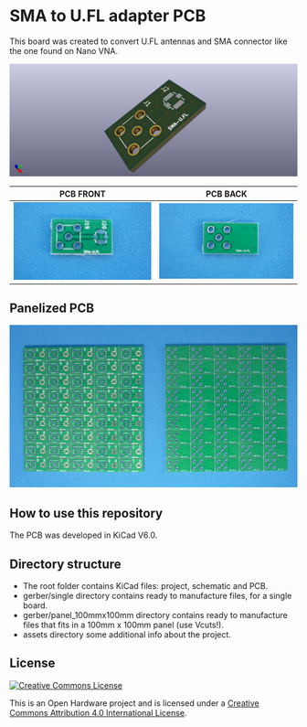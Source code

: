 # SMA to U.FL adapter PCB

This board was created to convert  U.FL antennas and SMA connector like the one found on Nano VNA.

![PCB 3D picture](/sma-u-fl/assets/img/pcbadapter.jpg)


PCB FRONT                                          | PCB BACK
---------------------------------------------------|----------------------------------------------
![](/sma-u-fl/assets/img/pcbfront.jpg) |![](/sma-u-fl/assets/img/pcbback.jpg) 


## Panelized PCB
![](/sma-u-fl/assets/img/pcbpanel.jpg)

## How to use this repository

The PCB was developed in KiCad V6.0.

## Directory structure

* The root folder contains KiCad files: project, schematic and PCB.
* gerber/single directory contains ready to manufacture files, for a single board.
* gerber/panel_100mmx100mm directory contains ready to manufacture files that fits in a 100mm x 100mm panel (use Vcuts!).
* assets directory some additional info about the project.

## License

[![Creative Commons License](https://i.creativecommons.org/l/by/4.0/88x31.png)](http://creativecommons.org/licenses/by/4.0/)

This is an Open Hardware project and is licensed under a [Creative Commons Attribution 4.0 International License](http://creativecommons.org/licenses/by/4.0/).
